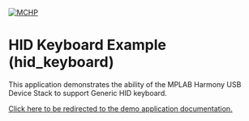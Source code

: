

[![MCHP](https://www.microchip.com/ResourcePackages/Microchip/assets/dist/images/logo.png)](https://www.microchip.com)

# HID Keyboard Example (hid_keyboard)

This application demonstrates the ability of the MPLAB Harmony USB Device Stack to support Generic HID keyboard. 

[Click here to be redirected to the demo application documentation.](../../docs/docs_md/GUID-659FAABC-7E33-4359-B1D8-66E784DF9E43.md)
